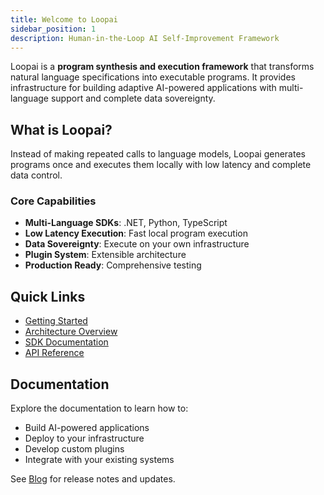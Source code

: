 ```yaml
---
title: Welcome to Loopai
sidebar_position: 1
description: Human-in-the-Loop AI Self-Improvement Framework
---
```


Loopai is a **program synthesis and execution framework** that transforms natural language specifications into executable programs. It provides infrastructure for building adaptive AI-powered applications with multi-language support and complete data sovereignty.

## What is Loopai?

Instead of making repeated calls to language models, Loopai generates programs once and executes them locally with low latency and complete data control.

### Core Capabilities

- **Multi-Language SDKs**: .NET, Python, TypeScript
- **Low Latency Execution**: Fast local program execution
- **Data Sovereignty**: Execute on your own infrastructure
- **Plugin System**: Extensible architecture
- **Production Ready**: Comprehensive testing

## Quick Links

- [Getting Started](/docs/guides/getting-started)
- [Architecture Overview](/docs/guides/architecture)
- [SDK Documentation](/docs/sdks/overview)
- [API Reference](/docs/api/overview)

## Documentation

Explore the documentation to learn how to:
- Build AI-powered applications
- Deploy to your infrastructure
- Develop custom plugins
- Integrate with your existing systems

See [Blog](/blog) for release notes and updates.
